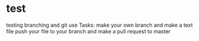 # test
testing branching and git use
Tasks:
make your own branch and make a text file
push your file to your branch and make a pull request to master
